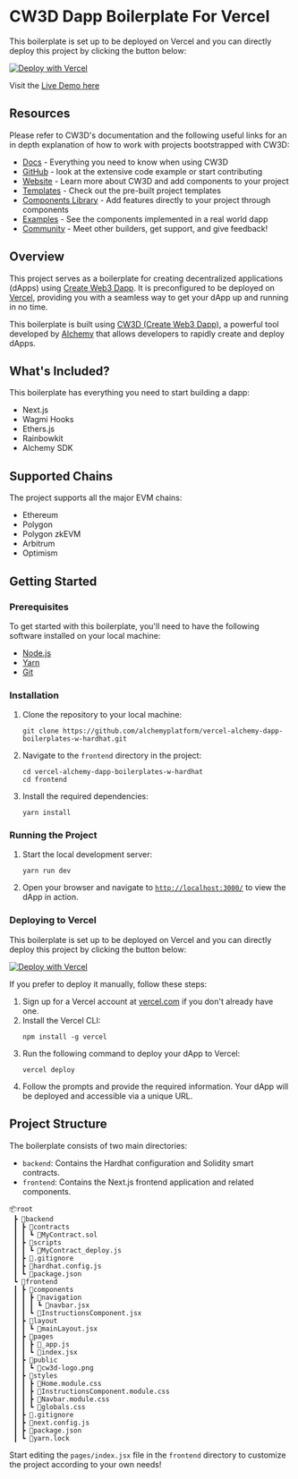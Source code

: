 # CW3D Dapp Boilerplate For Vercel

This boilerplate is set up to be deployed on Vercel and you can directly deploy this project by clicking the button below:

[![Deploy with Vercel](https://vercel.com/button)](https://vercel.com/new/clone?repository-url=https%3A%2F%2Fgithub.com%2Falchemyplatform%2Fvercel-alchemy-dapp-boilerplates-w-hardhat%2Ftree%2Fmain%2Ffrontend)

Visit the [Live Demo here](https://alchemy-cw3d-dapp-boilerplate.vercel.app/)

## Resources
Please refer to CW3D's documentation and the following useful links for an in depth explanation of how to work with projects bootstrapped with CW3D:

-   [Docs](https://docs.alchemy.com/docs/create-web3-dapp) - Everything you need to know when using CW3D
-   [GitHub](https://github.com/alchemyplatform/create-web3-dapp) - look at the extensive code example or start contributing
-   [Website](https://createweb3dapp.alchemy.com) - Learn more about CW3D and add components to your project
-   [Templates](https://createweb3dapp.alchemy.com/#templates) - Check out the pre-built project templates
-   [Components Library](https://createweb3dapp.alchemy.com/#components) - Add features directly to your project through components
-   [Examples](https://github.com/alchemyplatform/create-web3-dapp-examples) - See the components implemented in a real world dapp
-   [Community](https://t.me/createweb3dapp) - Meet other builders, get support, and give feedback!

## Overview

This project serves as a boilerplate for creating decentralized applications (dApps) using [Create Web3 Dapp](https://github.com/alchemyplatform/create-web3-dapp). It is preconfigured to be deployed on [Vercel](https://vercel.com/), providing you with a seamless way to get your dApp up and running in no time.

This boilerplate is built using [CW3D (Create Web3 Dapp)](https://github.com/alchemyplatform/create-web3-dapp), a powerful tool developed by [Alchemy](https://www.alchemy.com/) that allows developers to rapidly create and deploy dApps.

## What's Included?

This boilerplate has everything you need to start building a dapp:

- Next.js
- Wagmi Hooks
- Ethers.js
- Rainbowkit
- Alchemy SDK

## Supported Chains

The project supports all the major EVM chains:

 - Ethereum
 - Polygon
 - Polygon zkEVM
 - Arbitrum
 - Optimism


## Getting Started

### Prerequisites

To get started with this boilerplate, you'll need to have the following software installed on your local machine:

- [Node.js](https://nodejs.org/)
- [Yarn](https://yarnpkg.com/)
- [Git](https://git-scm.com/)

### Installation

1. Clone the repository to your local machine:
   ```
   git clone https://github.com/alchemyplatform/vercel-alchemy-dapp-boilerplates-w-hardhat.git
   ```
2. Navigate to the `frontend` directory in the project:
   ```
   cd vercel-alchemy-dapp-boilerplates-w-hardhat
   cd frontend
   ```
3. Install the required dependencies:
   ```
   yarn install
   ```

### Running the Project

1. Start the local development server:
   ```
   yarn run dev
   ```
2. Open your browser and navigate to [`http://localhost:3000/`](http://localhost:3000/) to view the dApp in action.

### Deploying to Vercel

This boilerplate is set up to be deployed on Vercel and you can directly deploy this project by clicking the button below:

[![Deploy with Vercel](https://vercel.com/button)](https://vercel.com/new/clone?repository-url=https%3A%2F%2Fgithub.com%2Falchemyplatform%2Fvercel-alchemy-dapp-boilerplates-w-hardhat%2Ftree%2Fmain%2Ffrontend)

 If you prefer to deploy it manually, follow these steps:

1. Sign up for a Vercel account at [vercel.com](https://vercel.com/) if you don't already have one.
2. Install the Vercel CLI:
   ```
   npm install -g vercel
   ```
3. Run the following command to deploy your dApp to Vercel:
   ```
   vercel deploy
   ```
4. Follow the prompts and provide the required information. Your dApp will be deployed and accessible via a unique URL.

## Project Structure

The boilerplate consists of two main directories:

- `backend`: Contains the Hardhat configuration and Solidity smart contracts.
- `frontend`: Contains the Next.js frontend application and related components.

```
📦root
 ┣ 📂backend
 ┃ ┣ 📂contracts
 ┃ ┃ ┗ 📜MyContract.sol
 ┃ ┣ 📂scripts
 ┃ ┃ ┗ 📜MyContract_deploy.js
 ┃ ┣ 📜.gitignore
 ┃ ┣ 📜hardhat.config.js
 ┃ ┗ 📜package.json
 ┗ 📂frontend
 ┃ ┣ 📂components
 ┃ ┃ ┣ 📂navigation
 ┃ ┃ ┃ ┗ 📜navbar.jsx
 ┃ ┃ ┗ 📜InstructionsComponent.jsx
 ┃ ┣ 📂layout
 ┃ ┃ ┗ 📜mainLayout.jsx
 ┃ ┣ 📂pages
 ┃ ┃ ┣ 📜_app.js
 ┃ ┃ ┗ 📜index.jsx
 ┃ ┣ 📂public
 ┃ ┃ ┗ 📜cw3d-logo.png
 ┃ ┣ 📂styles
 ┃ ┃ ┣ 📜Home.module.css
 ┃ ┃ ┣ 📜InstructionsComponent.module.css
 ┃ ┃ ┣ 📜Navbar.module.css
 ┃ ┃ ┗ 📜globals.css
 ┃ ┣ 📜.gitignore
 ┃ ┣ 📜next.config.js
 ┃ ┣ 📜package.json
 ┃ ┗ 📜yarn.lock
```

Start editing the `pages/index.jsx` file in the `frontend` directory to customize the project according to your own needs!
